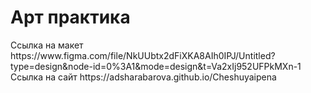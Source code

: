 <h1> Арт практика </h1>
Ссылка на макет
https://www.figma.com/file/NkUUbtx2dFiXKA8AIh0IPJ/Untitled?type=design&node-id=0%3A1&mode=design&t=Va2xIj952UFPkMXn-1
Ссылка на сайт
https://adsharabarova.github.io/Cheshuyaipena
